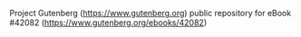 Project Gutenberg (https://www.gutenberg.org) public repository for eBook #42082 (https://www.gutenberg.org/ebooks/42082)
